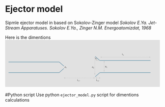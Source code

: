 # Ejector model

Sipmle ejector model in based on Sokolov-Zinger model *Sokolov E.Ya. Jet-Stream Apparatuses. Sokolov E.Ya., Zinger N.M. Energoatomizdat, 1968*

Here is the dimentions
![Ejector dimentions](ejector.png)

#Python script
Use python `ejector_model.py` script for dimentions calculations
